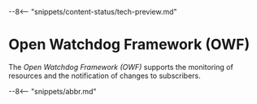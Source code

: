 <!-- SPDX-License-Identifier: CC-BY-4.0 -->
<!-- Copyright Contributors to the Egeria project. -->

--8<-- "snippets/content-status/tech-preview.md"

# Open Watchdog Framework (OWF)
  
The *Open Watchdog Framework (OWF)* supports the monitoring of resources and the notification of changes to subscribers.


--8<-- "snippets/abbr.md"
